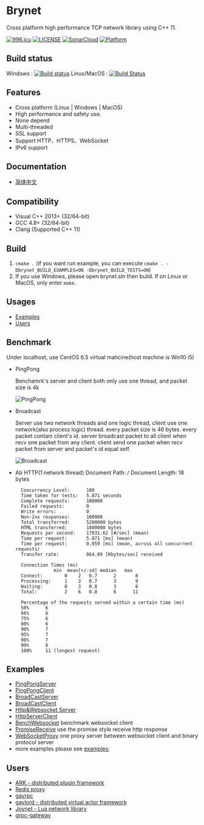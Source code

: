 Brynet
=======
Cross platform high performance TCP network library using C++ 11.

[![996.icu](https://img.shields.io/badge/link-996.icu-red.svg)](https://996.icu)
[![LICENSE](https://img.shields.io/badge/license-NPL%20(The%20996%20Prohibited%20License)-blue.svg)](https://github.com/996icu/996.ICU/blob/master/LICENSE)
[![SonarCloud](https://sonarcloud.io/api/project_badges/measure?project=brynet&metric=alert_status)](https://sonarcloud.io/dashboard/index/brynet)
[![Platform](https://img.shields.io/badge/Platform-Linux,%20Windows,%20MacOS-green.svg?style=flat-square)](https://github.com/IronsDu/brynet)

## Build status
Windows : [![Build status](https://ci.appveyor.com/api/projects/status/a2bxg5umbwwdb01k/branch/master?svg=true)](https://ci.appveyor.com/project/IronsDu/brynet/branch/master) 
Linux/MacOS : [![Build Status](https://travis-ci.org/IronsDu/brynet.svg?branch=master)](https://travis-ci.org/IronsDu/brynet)

## Features
* Cross platform (Linux | Windows | MacOS)
* High performance and safety use.
* None depend
* Multi-threaded
* SSL support
* Support HTTP、HTTPS、WebSocket
* IPv6 support

## Documentation
- [简体中文](https://github.com/IronsDu/brynet/blob/master/docs/main.zh-cn.md)

## Compatibility
* Visual C++ 2013+ (32/64-bit)
* GCC 4.8+ (32/64-bit)
* Clang (Supported C++ 11)

## Build
1. `cmake .` (if you want run example, you can execute `cmake . -Dbrynet_BUILD_EXAMPLES=ON -Dbrynet_BUILD_TESTS=ON`)
2. If you use Windows, please open brynet.sln then build. If on Linux or MacOS, only enter `make`.

## Usages
* [Examples](#examples)
* [Users](#users)

## Benchmark
   Under localhost, use CentOS 6.5 virtual mahcine(host machine is Win10 i5)
* PingPong

  Benchamrk's server and client both only use one thread, and packet size is 4k

  ![PingPong](image/pingpong.png "PingPong")

* Broadcast

  Server use two network threads and one logic thread, client use one network(also process logic) thread. every packet size is 46 bytes.
  every packet contain client's id.
  server broadcast packet to all client when recv one packet from any client.
  client send one packet when recv packet from server and packet's id equal self.

  ![Broadcast](image/broadcast.png "Broadcast")

* Ab HTTP(1 network thread)
        Document Path:          /
        Document Length:        18 bytes

        Concurrency Level:      100
        Time taken for tests:   5.871 seconds
        Complete requests:      100000
        Failed requests:        0
        Write errors:           0
        Non-2xx responses:      100000
        Total transferred:      5200000 bytes
        HTML transferred:       1800000 bytes
        Requests per second:    17031.62 [#/sec] (mean)
        Time per request:       5.871 [ms] (mean)
        Time per request:       0.059 [ms] (mean, across all concurrent requests)
        Transfer rate:          864.89 [Kbytes/sec] received

        Connection Times (ms)
                    min  mean[+/-sd] median   max
        Connect:        0    2   0.7      2       8
        Processing:     1    3   0.7      3       9
        Waiting:        0    3   0.8      3       8
        Total:          2    6   0.8      6      11

        Percentage of the requests served within a certain time (ms)
        50%      6
        66%      6
        75%      6
        80%      6
        90%      7
        95%      7
        98%      7
        99%      8
        100%     11 (longest request)


Examples
----------------------------
* [PingPongServer](https://github.com/IronsDu/dodo/blob/master/examples/PingPongServer.cpp)
* [PingPongClient](https://github.com/IronsDu/dodo/blob/master/examples/PingPongClient.cpp)
* [BroadCastServer](https://github.com/IronsDu/dodo/blob/master/examples/BroadCastServer.cpp)
* [BroadCastClient](https://github.com/IronsDu/dodo/blob/master/examples/BroadCastClient.cpp)
* [Http&Websocket Server](https://github.com/IronsDu/dodo/blob/master/examples/HttpServer.cpp)
* [HttpServerClient](https://github.com/IronsDu/dodo/blob/master/examples/HttpClient.cpp)
* [BenchWebsocket](https://github.com/IronsDu/dodo/blob/master/examples/BenchWebsocket.cpp) benchmark websocket client
* [PromiseReceive](https://github.com/IronsDu/brynet/blob/master/examples/PromiseReceive.cpp) use the promise style receive http response
* [WebSocketProxy](https://github.com/IronsDu/dodo/blob/master/examples/WebBinaryProxy.cpp) one proxy server between websocket client and binary protocol server
* more examples please see [examples](https://github.com/IronsDu/dodo/tree/master/examples);

Users
----------------------------
* [ARK - distributed plugin framework](https://github.com/ArkNX/ARK)
* [Redis proxy](https://github.com/IronsDu/DBProxy)
* [gayrpc](https://github.com/IronsDu/gayrpc)
* [gaylord - distributed virtual actor framework](https://github.com/IronsDu/gaylord)
* [Joynet - Lua network library](https://github.com/IronsDu/Joynet)
* [grpc-gateway](https://github.com/IronsDu/grpc-gateway)
